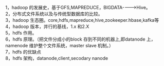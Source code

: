 1，hadoop 的发展史，基于GFS,MAPREDUCE，BIGDATA---->Hive。  
2，分布式文件系统以及与传统型数据库的比较。  
3，hadoop 生态圈。core,hdfs,mapreduce,hive,zookeeper.hbase,kafka等  
4，hadoop 版本，并行的基线，1.x 和2.X  
5，hdfs 作用。  
6，hdfs 原理。（把文件分成小的block 存到不同的机器上,即datanode 上，  
namenode 维护整个文件系统，master slave 机制。）  
7，hdfs 的优缺点  
8，hdfs 架构，datanode,client,secodary nanode   

